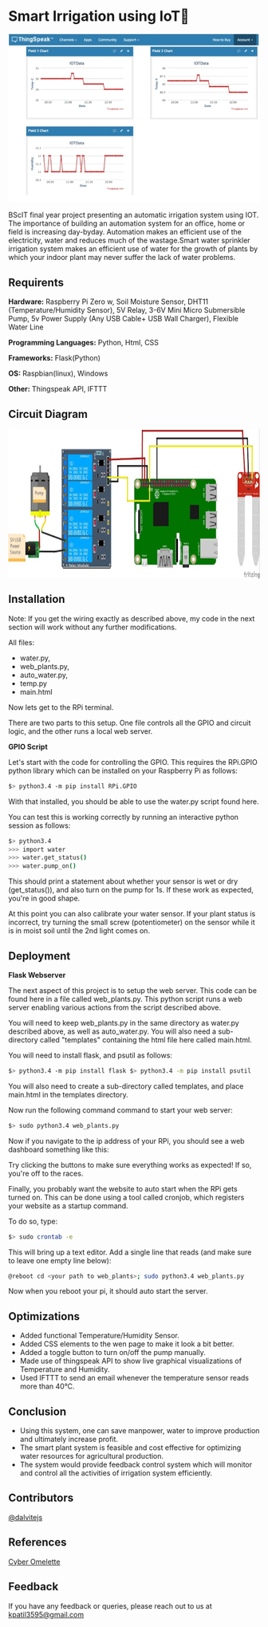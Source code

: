 # Smart Irrigation using IoT🤖

![Alt Text](https://github.com/karanpatil77/Smart-irrigation-using-IOT/blob/main/Images/SmartIrrigation.gif)

BScIT final year project presenting an automatic irrigation system using IOT. 
The importance of building an automation system for an office, home or field is increasing day-byday. Automation makes an efficient use of the electricity, water and reduces much of the wastage.Smart water sprinkler irrigation system makes an efficient use of water for the growth of plants by which your indoor plant may never suffer the lack of water problems. 

## Requirents

**Hardware:** Raspberry Pi Zero w, Soil Moisture Sensor, DHT11 (Temperature/Humidity Sensor), 5V Relay, 3-6V Mini Micro Submersible Pump, 5v Power Supply (Any USB Cable+ USB Wall Charger), Flexible Water Line

**Programming Languages:** Python, Html, CSS

**Frameworks:** Flask(Python)

**OS:** Raspbian(linux), Windows

**Other:** Thingspeak API, IFTTT

## Circuit Diagram

<img src="https://github.com/karanpatil77/Smart-irrigation-using-IOT/blob/main/Images/GPIO.jpg" alt="Circuit Diagram" width="700" height="300" align="center">


## Installation

Note: If you get the wiring exactly as described above, my code in the next section will work without any further modifications.

All files:
- water.py,
- web_plants.py,
- auto_water.py,
- temp.py
- main.html

Now lets get to the RPi terminal.

There are two parts to this setup. One file controls all the GPIO and circuit logic, and the other runs a local web server.

**GPIO Script**

Let's start with the code for controlling the GPIO. This requires the RPi.GPIO python library which can be installed on your Raspberry Pi as follows:

```bash
$> python3.4 -m pip install RPi.GPIO
```
With that installed, you should be able to use the water.py script found here.

You can test this is working correctly by running an interactive python session as follows:
```bash
$> python3.4
>>> import water
>>> water.get_status()
>>> water.pump_on()
```
This should print a statement about whether your sensor is wet or dry (get_status()), and also turn on the pump for 1s. If these work as expected, you're in good shape.

At this point you can also calibrate your water sensor. If your plant status is incorrect, try turning the small screw (potentiometer) on the sensor while it is in moist soil until the 2nd light comes on.

## Deployment

**Flask Webserver**

The next aspect of this project is to setup the web server. This code can be found here in a file called web_plants.py. This python script runs a web server enabling various actions from the script described above.

You will need to keep web_plants.py in the same directory as water.py described above, as well as auto_water.py. You will also need a sub-directory called "templates" containing the html file here called main.html.

You will need to install flask, and psutil as follows:
```bash
$> python3.4 -m pip install flask $> python3.4 -m pip install psutil
```
You will also need to create a sub-directory called templates, and place main.html in the templates directory.

Now run the following command command to start your web server:
```bash
$> sudo python3.4 web_plants.py
```
Now if you navigate to the ip address of your RPi, you should see a web dashboard something like this:

Try clicking the buttons to make sure everything works as expected! If so, you're off to the races.

Finally, you probably want the website to auto start when the RPi gets turned on. This can be done using a tool called cronjob, which registers your website as a startup command.

To do so, type:
```bash
$> sudo crontab -e
```
This will bring up a text editor. Add a single line that reads (and make sure to leave one empty line below):
```bash
@reboot cd <your path to web_plants>; sudo python3.4 web_plants.py
```    
Now when you reboot your pi, it should auto start the server.

## Optimizations

- Added functional Temperature/Humidity Sensor.
- Added CSS elements to the wen page to make it look a bit better.
- Added a toggle button to turn on/off the pump manually.
- Made use of thingspeak API to show live graphical visualizations of Temperature and Humidity.
- Used IFTTT to send an email whenever the temperature sensor reads more than 40°C. 

## Conclusion
- Using this system, one can save manpower, water to improve production and ultimately increase profit.
- The smart plant system is feasible and cost effective for optimizing water resources for agricultural production.
- The system would provide feedback control system which will monitor and control all the activities of irrigation system efficiently.

## Contributors

[@dalvitejs](https://www.github.com/dalvitejs)

## References

[Cyber Omelette](https://www.cyber-omelette.com/2017/09/automated-plant-watering.html)

## Feedback

If you have any feedback or queries, please reach out to us at kpatil3595@gmail.com
